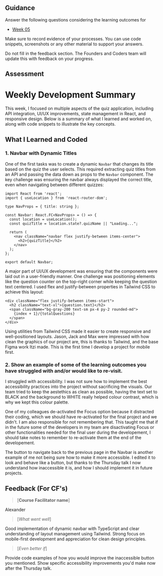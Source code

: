 ## Guidance
Answer the following questions considering the learning outcomes for
- [Week 05](https://learn.foundersandcoders.com/course/syllabus/developer/week05-project03-test-deploy/learning-outcomes/)

Make sure to record evidence of your processes. You can use code snippets, screenshots or any other material to support your answers.

Do not fill in the feedback section. The Founders and Coders team will update this with feedback on your progress.

## Assessment
# Weekly Development Summary

This week, I focused on multiple aspects of the quiz application, including API integration, UI/UX improvements, state management in React, and responsive design. Below is a summary of what I learned and worked on, along with code snippets to illustrate the key concepts.

## What I Learned and Coded

### 1. **Navbar with Dynamic Titles**

One of the first tasks was to create a dynamic `Navbar` that changes its title based on the quiz the user selects. This required extracting quiz titles from an API and passing the data down as props to the `Navbar` component. The key challenge was ensuring the navbar always displayed the correct title, even when navigating between different quizzes:
```tsx
import React from 'react';
import { useLocation } from 'react-router-dom';

type NavProps = { title: string };

const Navbar: React.FC<NavProps> = () => {
  const location = useLocation();
  const quizTitle = location.state?.quizName || "Loading...";

  return (
    <nav className="navbar flex justify-between items-center">
      <h2>{quizTitle}</h2>
    </nav>
  );
};

export default Navbar;
```

A major part of UI/UX development was ensuring that the components were laid out in a user-friendly manner. One challenge was positioning elements like the question counter on the top-right corner while keeping the question text centered. I used flex and justify-between properties in Tailwind CSS to achieve this layout:
```tsx
<div className="flex justify-between items-start">
  <h2 className="text-xl">{question.text}</h2>
  <span className="bg-gray-200 text-sm px-4 py-2 rounded-md">
    {index + 1}/{totalQuestions}
  </span>
</div>
```
Using utilities from Tailwind CSS made it easier to create responsive and well-positioned layouts.
Jason, Jack and Max were impressed with how clean the graphics of our project are, this is thanks to Tailwind, and the base Figma work Itzi made.
This is the first time I develop a project for mobile first.

 ### 2. Show an example of some of the learning outcomes you have struggled with and/or would like to re-visit.
I struggled with accessibility. I was not sure how to implement the best accessibility practices into the project without sacrificing the visuals. Our team tried to keep the aestethics as clean as possible, having the text set to BLACK and the background to WHITE really helped colour contrast, which is why we kept this colour palette.

One of my colleagues de-activated the Focus option because it distracted their coding, which we should have re-activated for the final project and we didn't. I am also responsible for not remembering that. This taught me that if in the future some of the developers in my team are disactivating Focus or other functionalities needed for the final user during the developement, I should take notes to remember to re-activate them at the end of the developement.

The button to navigate back to the previous page in the Navbar is another example of me not being sure how to make it more accessible. I edited it to look and behave like a button, but thanks to the Thursday talk I now understand how inaccessible it is, and how I should implement it in future projects.

## Feedback (For CF's)
> [**Course Facilitator name**]

Alexander

> [*What went well*]

Good implementation of dynamic navbar with TypeScript and clear understanding of layout management using Tailwind. Strong focus on mobile-first development and appreciation for clean design principles.

> [*Even better if*]

Provide code examples of how you would improve the inaccessible button you mentioned. Show specific accessibility improvements you'd make now after the Thursday talk.
